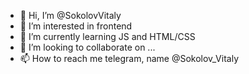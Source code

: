 - 👋 Hi, I’m @SokolovVitaly
- 👀 I’m interested in frontend 
- 🌱 I’m currently learning JS and HTML/CSS
- 💞️ I’m looking to collaborate on ...
- 📫 How to reach me telegram, name @Sokolov_Vitaly 

<!---
SokolovVitaly/SokolovVitaly is a ✨ special ✨ repository because its `README.md` (this file) appears on your GitHub profile.
You can click the Preview link to take a look at your changes.
--->
